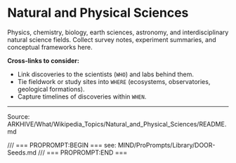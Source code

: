 # Natural and Physical Sciences

Physics, chemistry, biology, earth sciences, astronomy, and interdisciplinary natural science fields. Collect survey notes, experiment summaries, and conceptual frameworks here.

**Cross-links to consider:**
- Link discoveries to the scientists (`WHO`) and labs behind them.
- Tie fieldwork or study sites into `WHERE` (ecosystems, observatories, geological formations).
- Capture timelines of discoveries within `WHEN`.

---
Source: ARKHIVE/What/Wikipedia_Topics/Natural_and_Physical_Sciences/README.md

/// === PROPROMPT:BEGIN ===
see: MIND/ProPrompts/Library/DOOR-Seeds.md
/// === PROPROMPT:END ===
